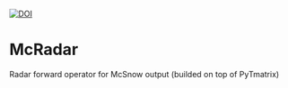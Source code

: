 [![DOI](https://zenodo.org/badge/249136844.svg)](https://zenodo.org/badge/latestdoi/249136844)

# McRadar
Radar forward operator for McSnow output (builded on top of PyTmatrix)
